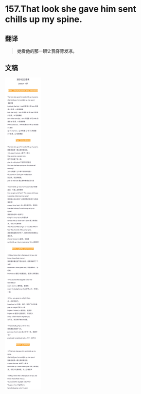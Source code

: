 # 157.That look she gave him sent chills up my spine.

## 翻译

> **她看他的那一眼让我脊背发凉。**

## 文稿

![](img/157.jpg)

